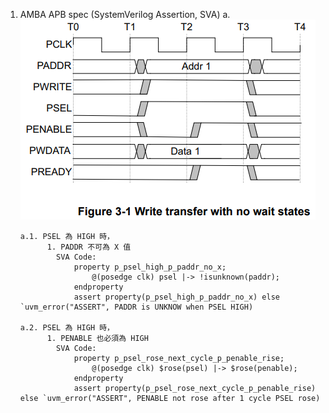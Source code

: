 1.  AMBA APB spec (SystemVerilog Assertion, SVA)
    a.
    ![alt text](image.png)

        a.1. PSEL 為 HIGH 時，
              1. PADDR 不可為 X 值
                SVA Code:
                    property p_psel_high_p_paddr_no_x;
                        @(posedge clk) psel |-> !isunknown(paddr);
                    endproperty
                    assert property(p_psel_high_p_paddr_no_x) else `uvm_error("ASSERT", PADDR is UNKNOW when PSEL HIGH)

        a.2. PSEL 為 HIGH 時，
              1. PENABLE 也必須為 HIGH
                SVA Code:
                    property p_psel_rose_next_cycle_p_penable_rise;
                        @(posedge clk) $rose(psel) |-> $rose(penable);
                    endproperty
                    assert property(p_psel_rose_next_cycle_p_penable_rise) else `uvm_error("ASSERT", PENABLE not rose after 1 cycle PSEL rose)

